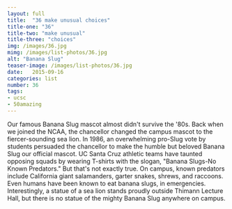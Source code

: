 ```yaml
---
layout: full
title:  "36 make unusual choices"
title-one: "36"
title-two: "make unusual"
title-three: "choices"
img: /images/36.jpg
mimg: /images/list-photos/36.jpg
alt: "Banana Slug"
teaser-image: /images/list-photos/36.jpg
date:   2015-09-16
categories: list
number: 36
tags:
- ucsc
- 50amazing
---
```

Our famous Banana Slug mascot almost didn't survive the '80s. Back when we joined the NCAA, the chancellor changed the campus mascot to the fiercer-sounding sea lion. In 1986, an overwhelming pro-Slug vote by students persuaded the chancellor to make the humble but beloved Banana Slug our official mascot. UC Santa Cruz athletic teams have taunted opposing squads by wearing T-shirts with the slogan, "Banana Slugs-No Known Predators." But that's not exactly true. On campus, known predators include California giant salamanders, garter snakes, shrews, and raccoons. Even humans have been known to eat banana slugs, in emergencies. Interestingly, a statue of a sea lion stands proudly outside Thimann Lecture Hall, but there is no statue of the mighty Banana Slug anywhere on campus.
